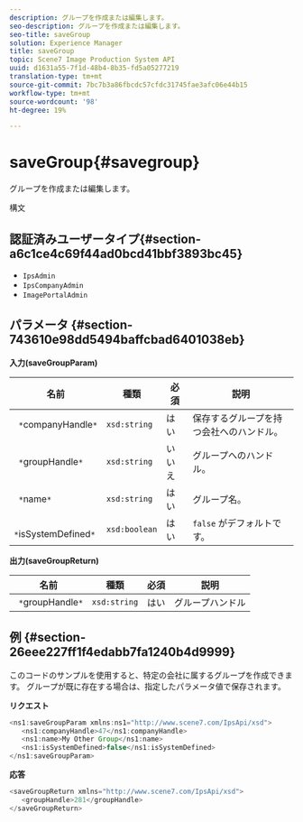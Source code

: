 ```yaml
---
description: グループを作成または編集します。
seo-description: グループを作成または編集します。
seo-title: saveGroup
solution: Experience Manager
title: saveGroup
topic: Scene7 Image Production System API
uuid: d1631a55-7f1d-48b4-8b35-fd5a05277219
translation-type: tm+mt
source-git-commit: 7bc7b3a86fbcdc57cfdc31745fae3afc06e44b15
workflow-type: tm+mt
source-wordcount: '98'
ht-degree: 19%

---
```



# saveGroup{#savegroup}

グループを作成または編集します。

構文

## 認証済みユーザータイプ{#section-a6c1ce4c69f44ad0bcd41bbf3893bc45}

* `IpsAdmin`
* `IpsCompanyAdmin`
* `ImagePortalAdmin`

## パラメータ {#section-743610e98dd5494baffcbad6401038eb}

**入力(saveGroupParam)**

| 名前 | 種類 | 必須 | 説明 |
|---|---|---|---|
| ` *`companyHandle`*` | `xsd:string` | はい | 保存するグループを持つ会社へのハンドル。 |
| ` *`groupHandle`*` | `xsd:string` | いいえ | グループへのハンドル。 |
| ` *`name`*` | `xsd:string` | はい | グループ名。 |
| ` *`isSystemDefined`*` | `xsd:boolean` | はい | `false` がデフォルトです。 |

**出力(saveGroupReturn)**

| 名前 | 種類 | 必須 | 説明 |
|---|---|---|---|
| ` *`groupHandle`*` | `xsd:string` | はい | グループハンドル |

## 例 {#section-26eee227ff1f4edabb7fa1240b4d9999}

このコードのサンプルを使用すると、特定の会社に属するグループを作成できます。 グループが既に存在する場合は、指定したパラメータ値で保存されます。

**リクエスト**

```java
<ns1:saveGroupParam xmlns:ns1="http://www.scene7.com/IpsApi/xsd">
   <ns1:companyHandle>47</ns1:companyHandle>
   <ns1:name>My Other Group</ns1:name>
   <ns1:isSystemDefined>false</ns1:isSystemDefined>
</ns1:saveGroupParam>
```

**応答**

```java
<saveGroupReturn xmlns="http://www.scene7.com/IpsApi/xsd">
   <groupHandle>281</groupHandle>
</saveGroupReturn>
```

